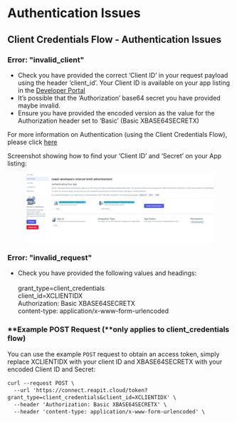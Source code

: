 # Authentication Issues

## **Client Credentials Flow -** Authentication Issues

### **Error: "invalid\_client"**

* Check you have provided the correct ‘Client ID’ in your request payload using the header ‘client\_id’. Your Client ID is available on your app listing in the [Developer Portal](https://developers.reapit.cloud/apps)
* It’s possible that the ‘Authorization’ base64 secret you have provided maybe invalid.
* Ensure you have provided the encoded version as the value for the Authorization header set to ‘Basic’ (Basic XBASE64SECRETX)

For more information on Authentication (using the Client Credentials Flow), please click [here](https://foundations-documentation.reapit.cloud/api/api-documentation#client-credentials-flow)

Screenshot showing how to find your ‘Client ID’ and ‘Secret’ on your App listing:

<figure><img src="../.gitbook/assets/AuthError.jpg" alt=""><figcaption></figcaption></figure>

### **Error:** "invalid\_request"

* Check you have provided the following values and headings:\
  \
  grant\_type=client\_credentials\
  client\_id=XCLIENTIDX\
  Authorization: Basic XBASE64SECRETX\
  content-type: application/x-www-form-urlencoded

### **Example POST Request (**only applies to client\_credentials flow)

You can use the example `POST` request to obtain an access token, simply replace XCLIENTIDX with your client ID and XBASE64SECRETX with your encoded Client ID and Secret:

```
curl --request POST \
  --url 'https://connect.reapit.cloud/token?grant_type=client_credentials&client_id=XCLIENTIDX' \
  --header 'Authorization: Basic XBASE64SECRETX' \
  --header 'content-type: application/x-www-form-urlencoded' \

```

&#x20;
